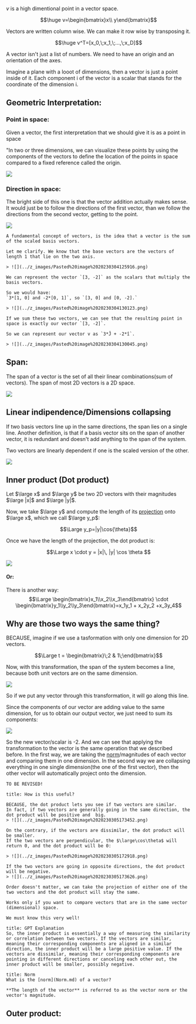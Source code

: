 $v$ is a high dimentional point in a vector space.

$$\huge v=\begin{bmatrix}x\\ y\end{bmatrix}$$

Vectors are written column wise. We can make it row wise by transposing it.

$$\huge v^T=[x_0,\;x_1,\;...,\;x_D]$$

A vector isn't just a list of numbers. We need to have an origin and an orientation of the axes.

Imagine a plane with a looot of dimensions, then a vector is just a point inside of it.
Each component i of the vector is a scalar that stands for the coordinate of the dimension i.


## Geometric Interpretation:

### Point in space:
Given a vector, the first interpretation that we should give it is as a point in space

"In two or three dimensions, we can visualize these points by using the components of the vectors to define the location of the points in space compared to a fixed reference called the origin.

![](../z_images/Pasted%20image%2020230228151326.png)

### Direction in space:
The bright side of this one is that the vector addition actually makes sense.
It would just be to follow the directions of the first vector, than we follow the directions from the second vector, getting to the point.

![](../z_images/Pasted%20image%2020230228151310.png)


```ad-important
A fundamental concept of vectors, is the idea that a vector is the sum of the scaled basis vectors.

Let me clarify. We know that the base vectors are the vectors of length 1 that lie on the two axis.

> ![](../z_images/Pasted%20image%2020230304125916.png)

We can represent the vector `[3, -2]` as the scalars that multiply the basis vectors.

So we would have:
`3*[1, 0] and -2*[0, 1]`, so `[3, 0] and [0, -2].`

> ![](../z_images/Pasted%20image%2020230304130123.png)

If we sum these two vectors, we can see that the resulting point in space is exactly our vector `[3, -2]`.

So we can represent our vector v as `3*Ĵ + -2*î`.

> ![](../z_images/Pasted%20image%2020230304130045.png)
```


## Span:

The span of a vector is the set of all their linear combinations(sum of vectors).
The span of most 2D vectors is a 2D space.

![](../z_images/Pasted%20image%2020230304133130.png)


## Linear indipendence/Dimensions collapsing

If two basis vectors line up in the same directions, the span lies on a single line.
Another definition, is that if a basis vector sits on the span of another vector, it is redundant and doesn't add anything to the span of the system.

Two vectors are linearly dependent if one is the scaled version of the other.

![](../z_images/Pasted%20image%2020230304133216.png)


## Inner product (Dot product)

Let $\large x$ and $\large y$ be two 2D vectors with their magnitudes $\large |x|$ and $\large |y|$.

Now, we take $\large y$ and compute the length of its [projection](Projection.md) onto $\large x$, which we call $\large y_p$:

$$\Large y_p=|y|\cos{\theta}$$

Once we have the length of the projection, the dot product is:

$$\Large x \cdot y = |x|\, |y| \cos \theta $$

![](../z_images/Pasted%20image%2020230305172741.png)

#### Or:
There is another way:
$$\Large \begin{bmatrix}x_1\\x_2\\x_3\end{bmatrix} \cdot \begin{bmatrix}y_1\\y_2\\y_3\end{bmatrix}=x_1y_1 + x_2y_2 +x_3y_4$$

## Why are those two ways the same thing?

BECAUSE, imagine if we use a tasformation with only one dimension for 2D vectors.

$$\Large t = \begin{bmatrix}\;2 & 1\;\end{bmatrix}$$

Now, with this transformation, the span of the system becomes a line, because both unit vectors are on the same dimension.

![](../z_images/Pasted%20image%2020230305175829.png)

So if we put any vector through this transformation, it will go along this line.

Since the components of our vector are adding value to the same dimension, for us to obtain our output vector, we just need to sum its components:

![](../z_images/Pasted%20image%2020230305180047.png)

So the new vector/scalar is -2. 
And we can see that applying the transformation to the vector is the same operation that we described before.
In the first way, we are taking the [norm](Norm.md)/magnitudes of each vector and comparing them in one dimension. 
In the second way we are collapsing everything in one single dimension(the one of the first vector), then the other vector will automatically project onto the dimension.

	TO BE REVISED!

```ad-important
title: How is this useful?

BECAUSE, the dot product lets you see if two vectors are similar.
In fact, if two vectors are generally going in the same direction, the dot product will be positive and  big.
> ![](../z_images/Pasted%20image%2020230305173452.png)

On the contrary, if the vectors are dissimilar, the dot product will be smaller.
If the two vectors are perpendicular, the $\large\cos\theta$ will return 0, and the dot product will be 0:

> ![](../z_images/Pasted%20image%2020230305172918.png)

If the two vectors are going in opposite directions, the dot product will be negative.
> ![](../z_images/Pasted%20image%2020230305173626.png)
```

```ad-info
Order doesn't matter, we can take the projection of either one of the two vectors and the dot product will stay the same.
```

```ad-info
Works only if you want to compare vectors that are in the same vector (dimensional) space.
```

```ad-warning
We must know this very well!
```

```ad-tldr
title: GPT Explanation
So, the inner product is essentially a way of measuring the similarity or correlation between two vectors. If the vectors are similar, meaning their corresponding components are aligned in a similar direction, the inner product will be a large positive value. If the vectors are dissimilar, meaning their corresponding components are pointing in different directions or canceling each other out, the inner product will be smaller, possibly negative.
```

```ad-info
title: Norm
What is the [norm](Norm.md) of a vector?

**The length of the vector** is referred to as the vector norm or the vector's magnitude.
```



## Outer product:

